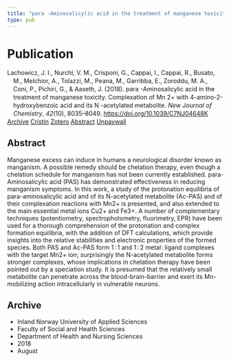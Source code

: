 ```yaml
---
title: "para -Aminosalicylic acid in the treatment of manganese toxicity. Complexation of Mn 2+ with 4-amino-2-hydroxybenzoic acid and its N -acetylated metabolite"
type: pub
---
```

<h1>Publication</h1>
<article id="csl-bib-container-M6PGGUEV" class="csl-bib-container">
  <div class="csl-bib-body" style="line-height: 1.35; padding-left: 1em; text-indent:-1em;">
  <div class="csl-entry">Lachowicz, J. I., Nurchi, V. M., Crisponi, G., Cappai, I., Cappai, R., Busato, M., Melchior, A., Tolazzi, M., Peana, M., Garribba, E., Zoroddu, M. A., Coni, P., Pichiri, G., &amp; Aaseth, J. (2018). para -Aminosalicylic acid in the treatment of manganese toxicity. Complexation of Mn 2+ with 4-amino-2-hydroxybenzoic acid and its N -acetylated metabolite. <i>New Journal of Chemistry</i>, <i>42</i>(10), 8035&#x2013;8049. <a href="https://doi.org/10.1039/C7NJ04648K">https://doi.org/10.1039/C7NJ04648K</a></div>
</div>
  <div class="csl-bib-buttons">
    <a href="#taxonomy-article-M6PGGUEV" class="csl-bib-button">Archive</a>
    <a href="https://app.cristin.no/results/show.jsf?id=1604703" alt="Cristin URL" class="csl-bib-button">Cristin</a>
    <a href="http://zotero.org/groups/5022929/items/M6PGGUEV" alt="Zotero URL" class="csl-bib-button">Zotero</a>
    <a href="#abstract-article-M6PGGUEV" class="csl-bib-button">Abstract</a>
    <a href="https://air.uniud.it/bitstream/11390/1144421/1/PAS_revised.pdf" class="csl-bib-button">Unpaywall</a>
  </div>
  <div id="csl-bib-meta-container-M6PGGUEV"></div>
</article>
<div id="csl-bib-meta-M6PGGUEV" class="csl-bib-meta">
  <article id="abstract-article-M6PGGUEV" class="abstract-article">
    <h1>Abstract</h1>
    Manganese excess can induce in humans a neurological disorder known as manganism. A possible remedy should be chelation therapy, even though a chelation schedule for manganism has not been currently established. para-Aminosalicylic acid (PAS) has demonstrated effectiveness in reducing manganism symptoms. In this work, a study of the protonation equilibria of para-aminosalicylic acid and of its N-acetylated metabolite (Ac-PAS) and of their complexation reactions with Mn2+ is presented, and also extended to the main essential metal ions Cu2+ and Fe3+. A number of complementary techniques (potentiometry, spectrophotometry, fluorimetry, EPR) have been used for a thorough comprehension of the protonation and complex formation equilibria, with the addition of DFT calculations, which provide insights into the relative stabilities and electronic properties of the formed species. Both PAS and Ac-PAS form 1 : 1 and 1 : 2 metal : ligand complexes with the target Mn2+ ion; surprisingly the N-acetylated metabolite forms stronger complexes, whose implications in chelation therapy have been pointed out by a speciation study. It is presumed that the relatively small metabolite can penetrate across the blood-brain-barrier and exert its Mn-mobilizing action intracellularly in vulnerable neurons.
  </article>
  <article id="taxonomy-article-M6PGGUEV" class="taxonomy-article">
    <h1>Archive</h1>
    <ul>
      <li>Inland Norway University of Applied Sciences</li>
      <li>Faculty of Social and Health Sciences</li>
      <li>Department of Health and Nursing Sciences</li>
      <li>2018</li>
      <li>August</li>
    </ul>
  </article>
</div>
